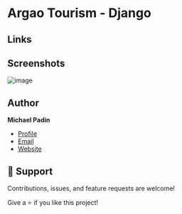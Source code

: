 # Argao Tourism - Django <br/>



## Links

## Screenshots
![image](https://github.com/michael-padin/django-tourism-project/assets/75446003/9040d31d-774e-423e-a007-77972fb08248)

## Author

**Michael Padin**

- [Profile](https://github.com/michael-padin "Michael Padin")
- [Email](mailto:padinmichael201@gmail.com?subject=Hi "Hi!")
- [Website](https://michaelpadin.netlify.app "Welcome")

## 🤝 Support

Contributions, issues, and feature requests are welcome!

Give a ⭐️ if you like this project!
